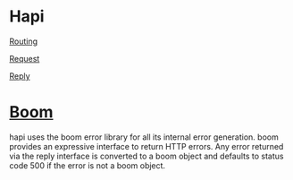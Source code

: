 # Hapi

[Routing](http://hapijs.com/tutorials/routing)

[Request](http://hapijs.com/api#request-properties)

[Reply](http://hapijs.com/api#reply-interface)

# [Boom](https://github.com/hapijs/boom)

hapi uses the boom error library for all its internal error generation. boom provides an expressive interface to return HTTP errors. Any error returned via the reply interface is converted to a boom object and defaults to status code 500 if the error is not a boom object.
